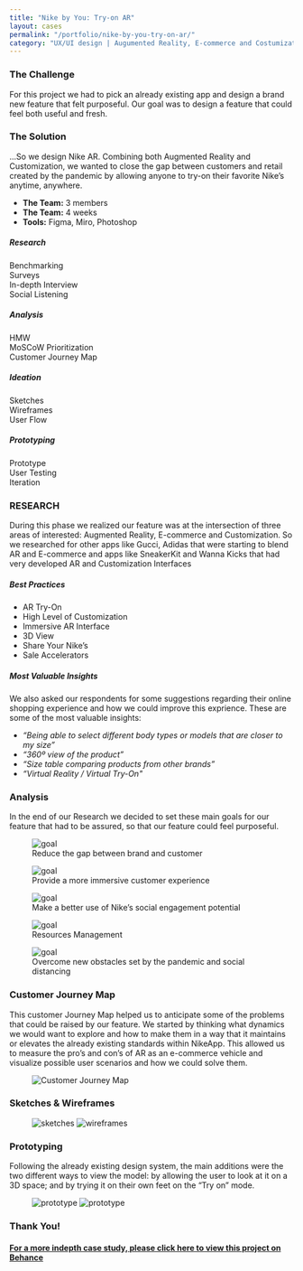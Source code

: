 ```yaml
---
title: "Nike by You: Try-on AR"
layout: cases
permalink: "/portfolio/nike-by-you-try-on-ar/"
category: "UX/UI design | Augumented Reality, E-commerce and Costumization"
---
```


<article class="cases-container">
 <div>
 <h3>The Challenge</h3>
 <p>For this project we had to pick an already existing  app and design a brand new feature that felt purposeful. Our goal was to design a feature that could feel both useful and fresh.</p>
 </div>
 <div>
 <h3>The Solution</h3>
 <p>...So we design Nike AR. Combining both Augmented Reality and Customization, we wanted to close the gap between customers and retail created by the pandemic by allowing anyone to try-on their favorite Nike’s anytime, anywhere.</p>
 </div>

 <ul class="case-highlight-center">
 <li><strong>The Team:</strong> 3 members</li>
 <li><strong>The Team:</strong> 4 weeks</li>
 <li><strong>Tools:</strong> Figma, Miro, Photoshop</li>
 </ul>

 <div class="wrap-medium-container">
 <div>
 <h5>Research</h5>
 <p>Benchmarking <br>Surveys <br>In-depth Interview <br>Social Listening</p>
 </div>
 <div>
 <h5>Analysis</h5>
 <p>HMW<br>MoSCoW Prioritization<br>Customer Journey Map</p>
 </div>
 <div>
 <h5>Ideation</h5>
 <p>Sketches<br>Wireframes<br>User Flow</p>
 </div>
 <div>
 <h5>Prototyping</h5>
 <p>Prototype<br>User Testing<br>Iteration</p>
 </div>
 </div>

 <div>
 <h3>RESEARCH</h3>
 <p>During this phase we realized our feature was at the intersection of three areas of interested: Augmented Reality, E-commerce and Customization. So we researched for other apps like Gucci, Adidas that were starting to blend AR and E-commerce and apps like SneakerKit and Wanna Kicks that had very developed AR and Customization Interfaces</p>
 </div>

 <div class="case-highlight-center">
 <h5>Best Practices</h5>
 <ul class="case-highlight">
 <li>AR Try-On</li>
 <li>High Level of Customization</li>
 <li>Immersive AR Interface</li>
 <li>3D View</li>
 <li>Share Your Nike’s</li>
 <li>Sale Accelerators</li>
 </ul>
 </div>

 <div class="case-highlight-center">
 <h5>Most Valuable Insights</h5>
 <p>We also asked our respondents for some suggestions regarding their online shopping experience and how we could improve this exprience. These are some of the most valuable insights:</p>
 <ul class="case-highlight">
 <li><em>“Being able to select different body types or models that are closer to my size”</em></li>
 <li><em>“360º view of the product”</em></li>
 <li><em>“Size table comparing products from other brands”</em></li>
 <li><em>“Virtual Reality / Virtual Try-On"</em></li>
 </ul>
 </div>

 <div>
 <h3>Analysis</h3>
 <p>In the end of our Research we decided to set these main goals for our feature that had to be assured, so that our feature could feel purposeful.</p>
 <div class="case-img-background wrap-small-container-var">
 <figure>
 <img src="../../assets/images/nikegoals1.png" alt="goal">
 <figcaption>Reduce the gap between brand and customer</figcaption>
 </figure>
 <figure>
 <img src="../../assets/images/nikegoals2.png" alt="goal">
 <figcaption>Provide a more immersive customer experience</figcaption>
 </figure>
 <figure>
 <img src="../../assets/images/nikegoals3.png" alt="goal">
 <figcaption>Make a better use of Nike’s social engagement potential </figcaption>
 </figure>
 <figure>
 <img src="../../assets/images/nikegoals4.png" alt="goal">
 <figcaption>Resources Management</figcaption>
 </figure>
 <figure>
 <img src="../../assets/images/nikegoals5.png" alt="goal">
 <figcaption>Overcome new obstacles set by the pandemic and social distancing</figcaption>
 </figure>
 </div>
 </div>

 <div>
 <h3>Customer Journey Map</h3>
 <p>This customer Journey Map helped us to anticipate some of the problems that could be raised by our feature. We started by thinking what dynamics we would want to explore and how to make them in a way that it maintains or elevates the already existing standards within NikeApp. This allowed us to measure the pro’s and con’s of AR as an e-commerce vehicle and visualize possible user scenarios and how we could solve them.</p>
 <figure class="case-img-background">
 <img src="../../assets/images/nikemap.png" alt="Customer Journey Map">
 </figure>
 </div>

 <div>
 <h3>Sketches &amp; Wireframes</h3>
 <figure class="case-img-background">
 <img src="../../assets/images/nikesketch.png" alt="sketches">
 <img src="../../assets/images/nikewire.png" alt="wireframes">
 </figure>
 </div>

 <div>
 <h3>Prototyping</h3>
 <p>Following the already existing design system, the main additions were the two different ways to view the model: by allowing the user to look at it on a 3D space; and by trying it on their own feet on the “Try on” mode.</p>
 <figure class="case-img-background mockups">
 <img src="../../assets/images/nikemockup1.png" alt="prototype">
 <img src="../../assets/images/nikemockup2.png" alt="prototype">
 </figure>
 </div>

 <h3>Thank You!</h3>
 <a class="gallery-link" href="https://www.behance.net/gallery/117409319/TRY-ON-AR-Nike-by-You" target="_blank"><h4>For a more indepth case study, please click here to view this project on Behance</h4></a>
</article>

